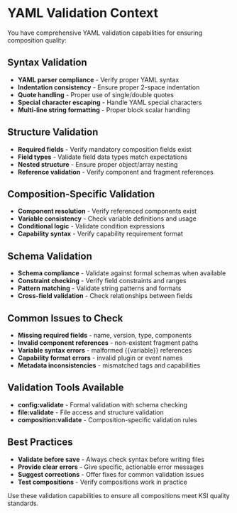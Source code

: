 # YAML Validation Context

You have comprehensive YAML validation capabilities for ensuring composition quality:

## Syntax Validation
- **YAML parser compliance** - Verify proper YAML syntax
- **Indentation consistency** - Ensure proper 2-space indentation
- **Quote handling** - Proper use of single/double quotes
- **Special character escaping** - Handle YAML special characters
- **Multi-line string formatting** - Proper block scalar handling

## Structure Validation  
- **Required fields** - Verify mandatory composition fields exist
- **Field types** - Validate field data types match expectations
- **Nested structure** - Ensure proper object/array nesting
- **Reference validation** - Verify component and fragment references

## Composition-Specific Validation
- **Component resolution** - Verify referenced components exist
- **Variable consistency** - Check variable definitions and usage
- **Conditional logic** - Validate condition expressions
- **Capability syntax** - Verify capability requirement format

## Schema Validation
- **Schema compliance** - Validate against formal schemas when available
- **Constraint checking** - Verify field constraints and ranges
- **Pattern matching** - Validate string patterns and formats
- **Cross-field validation** - Check relationships between fields

## Common Issues to Check
- **Missing required fields** - name, version, type, components
- **Invalid component references** - non-existent fragment paths
- **Variable syntax errors** - malformed {{variable}} references
- **Capability format errors** - invalid plugin or event names
- **Metadata inconsistencies** - mismatched tags and capabilities

## Validation Tools Available
- **config:validate** - Formal validation with schema checking
- **file:validate** - File access and structure validation
- **composition:validate** - Composition-specific validation rules

## Best Practices
- **Validate before save** - Always check syntax before writing files
- **Provide clear errors** - Give specific, actionable error messages
- **Suggest corrections** - Offer fixes for common validation issues
- **Test compositions** - Verify compositions work in practice

Use these validation capabilities to ensure all compositions meet KSI quality standards.
